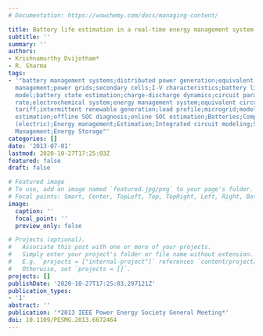 ```yaml
---
# Documentation: https://wowchemy.com/docs/managing-content/

title: Battery life estimation in a real-time energy management system
subtitle: ''
summary: ''
authors:
- Krishnamurthy Dvijotham*
- R. Sharma
tags:
- '"battery management systems;distributed power generation;equivalent circuits;load
  management;power grids;secondary cells;I-V characteristics;battery life estimation;battery
  model;battery state estimation;charge-discharge dynamics;circuit parameter estimation;discharge
  rate;electrochemical system;energy management system;equivalent circuit model;grid
  tariff;intermittent renewable generation;load profile;microgrid;model parameter
  estimation;offline SOC diagnosis;online SOC estimation;Batteries;Computational modeling;Discharges
  (electric);Energy management;Estimation;Integrated circuit modeling;System-on-chip;Batteries;Energy
  Management;Energy Storage"'
categories: []
date: '2013-07-01'
lastmod: 2020-10-27T17:25:03Z
featured: false
draft: false

# Featured image
# To use, add an image named `featured.jpg/png` to your page's folder.
# Focal points: Smart, Center, TopLeft, Top, TopRight, Left, Right, BottomLeft, Bottom, BottomRight.
image:
  caption: ''
  focal_point: ''
  preview_only: false

# Projects (optional).
#   Associate this post with one or more of your projects.
#   Simply enter your project's folder or file name without extension.
#   E.g. `projects = ["internal-project"]` references `content/project/deep-learning/index.md`.
#   Otherwise, set `projects = []`.
projects: []
publishDate: '2020-10-27T17:25:03.297121Z'
publication_types:
- '1'
abstract: ''
publication: '*2013 IEEE Power Energy Society General Meeting*'
doi: 10.1109/PESMG.2013.6672464
---
```

